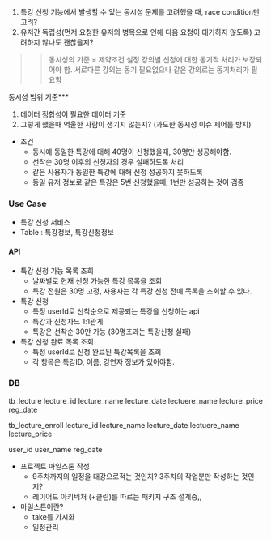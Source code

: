 1. 특강 신청 기능에서 발생할 수 있는 동시성 문제를 고려했을 때, race condition만 고려?
2. 유저간 독립성(먼저 요청한 유저의 병목으로 인해 다음 요청이 대기하지 않도록) 고려하지 않나도 괜찮을지?
>> 동시성의 기준 = 제약조건 설정
>> 강의별 신청에 대한 동기적 처리가 보장되어야 함.
>> 서로다른 강의는 동기 필요없으나 같은 강의로는 동기처리가 필요함

동시성 범위 기준***
1) 데이터 정합성이 필요한 데이터 기준
2) 그렇게 했을때 억울한 사람이 생기지 않는지? (과도한 동시성 이슈 제어를 방지)

- 조건
	- 동시에 동일한 특강에 대해 40명이 신청했을때, 30명만 성공해야함.
	- 선착순 30명 이후의 신청자의 경우 실패하도록 처리
	- 같은 사용자가 동일한 특강에 대해 신청 성공하지 못하도록
	- 동일 유저 정보로 같은 특강은 5번 신청했을때, 1번만 성공하는 것이 검증

### Use Case
- 특강 신청 서비스
- Table : 특강정보, 특강신청정보

#### API
- 특강 신청 가능 목록 조회
	- 날짜별로 현재 신청 가능한 특강 목록을 조회
	- 특강 전원은 30명 고정, 사용자는 각 특강 신청 전에 목록을 조회할 수 있다.
- 특강 신청
	- 특정 userId로 선착순으로 제공되는 특강을 신청하는 api
	- 특강과 신청자느 1:1관게
	- 특강은 선착순 30만 가능 (30명초과는 특강신청 실패)
- 특강 신청 완료 목록 조회
	- 특정 userId로 신청 완료된 특강목록을 조회
	- 각 항목은 특강ID, 이름, 강연자 정보가 있어야함.

### DB
tb_lecture
lecture_id
lecture_name
lecture_date
lectuere_name
lecture_price
reg_date

tb_lecture_enroll 
lecture_id
lecture_name
lecture_date
lectuere_name
lecture_price

user_id
user_name
reg_date



- 프로젝트 마일스톤 작성
	-  9주차까지의 일정을 대강으로적는 것인지? 3주차의 작업분만 작성하는 것인지?
	- 레이어드 아키텍처 (+클린)를 따르는 패키지 구조 설계중,,
- 마일스톤이란?
	- take를 가시화
	- 일정관리